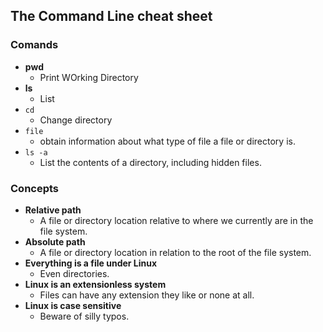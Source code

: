 ## The Command Line **cheat sheet**

### Comands
- **pwd**
  - Print WOrking Directory
- **ls**
  - List
- `cd`
  - Change directory
- `file`
  - obtain information about what type of file a file or directory is.
- `ls -a`
  - List the contents of a directory, including hidden files.

### Concepts
- **Relative path**
  - A file or directory location relative to where we currently are in the file system.
- **Absolute path**
  - A file or directory location in relation to the root of the file system.
- **Everything is a file under Linux**
  - Even directories.
- **Linux is an extensionless system**
  - Files can have any extension they like or none at all.
- **Linux is case sensitive**
  - Beware of silly typos.
